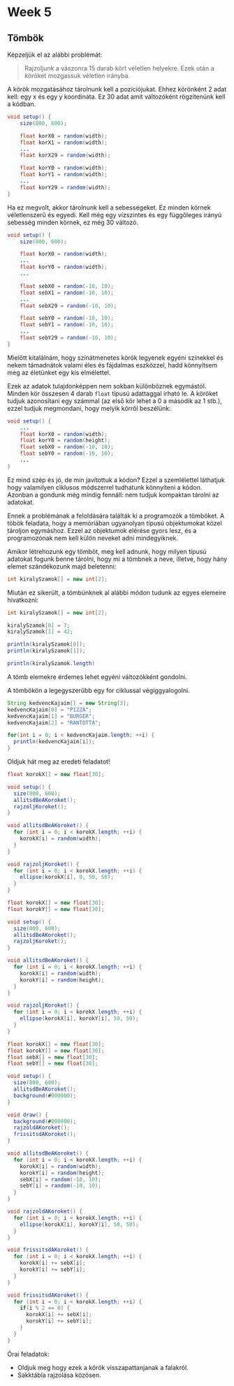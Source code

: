# Week 5

## Tömbök

Képzeljük el az alábbi problémát: 

> Rajzoljunk a vászonra 15 darab kört véletlen helyekre. Ezek után a köröket mozgassuk véletlen irányba.

A körök mozgatásához tárolnunk kell a pozíciójukat. Ehhez körönként 2 adat kell: egy x és egy y koordináta. Ez 30 adat amit változóként rögzítenünk kell a kódban.

```Java
void setup() {
    size(800, 600);

    float korX0 = random(width);
    float korX1 = random(width);
    ...
    float korX29 = random(width);

    float korY0 = random(width);
    float korY1 = random(width);
    ...
    float korY29 = random(width);
}
```

Ha ez megvolt, akkor tárolnunk kell a sebességeket. Ez minden körnek véletlenszerű és egyedi. Kell még egy vízszintes és egy függőleges irányú sebesség minden körnek, ez még 30 változó. 

```Java
void setup() {
    size(800, 600);

    float korX0 = random(width);
    ...
    float korY0 = random(width);
    ...

    float sebX0 = random(-10, 10);
    float sebX1 = random(-10, 10);
    ...
    float sebX29 = random(-10, 10);

    float sebY0 = random(-10, 10);
    float sebY1 = random(-10, 10);
    ...
    float sebY29 = random(-10, 10);
}
```

Mielőtt kitalálnám, hogy színátmenetes körök legyenek egyéni színekkel és nekem támadnátok valami éles és fájdalmas eszközzel, hadd könnyítsem meg az életünket egy kis elmélettel.

Ezek az adatok tulajdonképpen nem sokban különböznek egymástól. Minden kör összesen 4 darab `float` típusú adattaggal írható le. A köröket tudjuk azonosítani egy számmal (az első kör lehet a 0 a második az 1 stb.), ezzel tudjuk megmondani, hogy melyik körről beszélünk:

```Java
void setup() {
    ...
    float korX0 = random(width);
    float korY0 = random(height);
    float sebX0 = random(-10, 10);
    float sebY0 = random(-10, 10);
    ...
}
```

Ez mind szép és jó, de min javítottuk a kódon? Ezzel a szemlélettel láthatjuk hogy valamilyen ciklusos módszerrel tudhatunk könnyíteni a kódon. Azonban a gondunk még mindig fennáll: nem tudjuk kompaktan tárolni az adatokat.

Ennek a problémának a feloldására találták ki a programozók a tömböket. A töbök feladata, hogy a memóriában ugyanolyan típusú objektumokat közel tároljon egymáshoz. Ezzel az objektumok elérése gyors lesz, és a programozónak nem kell külön neveket adni mindegyiknek.

Amikor létrehozunk egy tömböt, meg kell adnunk, hogy milyen típusú adatokat fogunk benne tárolni, hogy mi a tömbnek a neve, illetve, hogy hány elemet szándékozunk majd beletenni:

```Java
int kiralySzamok[] = new int[2];
```

Miután ez sikerült, a tömbünknek al alábbi módon tudunk az egyes elemeire hivatkozni:

```Java
int kiralySzamok[] = new int[2];

kiralySzamok[0] = 7;
kiralySzamok[1] = 42;

println(kiralySzamok[0]);
println(kiralySzamok[1]);

println(kiralySzamok.length)
```

A tömb elemekre érdemes lehet egyéni változókként gondolni.

A tömbökön a legegyszerűbb egy for ciklussal végiggyalogolni.

```Java
String kedvencKajaim[] = new String[3];
kedvencKajaim[0] = "PIZZA";
kedvencKajaim[1] = "BURGER";
kedvencKajaim[2] = "RANTOTTA";

for(int i = 0; i < kedvencKajaim.length; ++i) {
  println(kedvencKajaim[i]);
}
```

Oldjuk hát meg az eredeti feladatot!

```Java
float korokX[] = new float[30];

void setup() {
  size(800, 600);
  allitsdBeAKoroket();
  rajzoljKoroket();
}

void allitsdBeAKoroket() {
  for (int i = 0; i < korokX.length; ++i) {
    korokX[i] = random(width);
  }
}

void rajzoljKoroket() {
  for (int i = 0; i < korokX.length; ++i) {
    ellipse(korokX[i], 0, 50, 50);
  }
}
```

```Java
float korokX[] = new float[30];
float korokY[] = new float[30];

void setup() {
  size(800, 600);
  allitsdBeAKoroket();
  rajzoljKoroket();
}

void allitsdBeAKoroket() {
  for (int i = 0; i < korokX.length; ++i) {
    korokX[i] = random(width);
    korokY[i] = random(height);
  }
}

void rajzoljKoroket() {
  for (int i = 0; i < korokX.length; ++i) {
    ellipse(korokX[i], korokY[i], 50, 50);
  }
}
```

```Java
float korokX[] = new float[30];
float korokY[] = new float[30];
float sebX[] = new float[30];
float sebY[] = new float[30];

void setup() {
  size(800, 600);
  allitsdBeAKoroket();
  background(#000000);
}

void draw() {
  background(#000000);
  rajzoldAKoroket();
  frissitsdAKoroket();
}

void allitsdBeAKoroket() {
  for (int i = 0; i < korokX.length; ++i) {
    korokX[i] = random(width);
    korokY[i] = random(height);
    sebX[i] = random(-10, 10);
    sebY[i] = random(-10, 10);
  }
}

void rajzoldAKoroket() {
  for (int i = 0; i < korokX.length; ++i) {
    ellipse(korokX[i], korokY[i], 50, 50);
  }
}

void frissitsdAKoroket() {
  for (int i = 0; i < korokX.length; ++i) {
    korokX[i] += sebX[i];
    korokY[i] += sebY[i];
  }
}
```

```Java
void frissitsdAKoroket() {
  for (int i = 0; i < korokX.length; ++i) {
    if(i % 2 == 0) {
      korokX[i] += sebX[i];
      korokY[i] += sebY[i];
    }
  }
}
```

Órai feladatok: 

 - Oldjuk meg hogy ezek a körök visszapattanjanak a falakról.
 - Sakktábla rajzolása közösen.